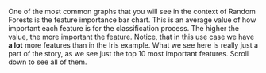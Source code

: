 <p class="text-font">
One of the most common graphs that you will see in the context of Random Forests is the feature importance bar chart. This is an average value of how important each feature is for the classification process. The higher the value, the more important the feature.
Notice, that in this use case we have <b>a lot</b> more features than in the Iris example. What we see here is really just a part of the story, as we see just the top 10 most important features. Scroll down to see all of them.
<br>